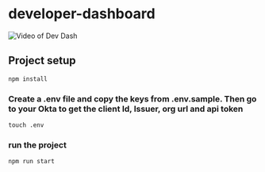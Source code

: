 # developer-dashboard

![Video of Dev Dash](https://cdn.glitch.com/b3c3d929-d176-4f3c-8e82-bfdcad09277f%2F2020-03-17%2010.21.57.gif)

## Project setup
```
npm install
```
### Create a .env file and copy the keys from .env.sample.  Then go to your Okta to get the client Id, Issuer, org url and api token
```
touch .env
```


### run the project
```
npm run start
```



